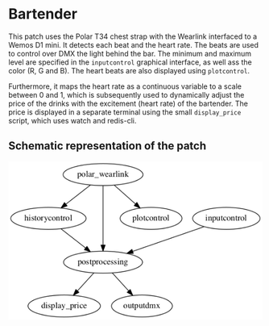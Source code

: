 # Bartender

This patch uses the Polar T34 chest strap with the Wearlink interfaced to a Wemos D1 mini. It detects each beat and the heart rate. The beats are used to control over DMX the light behind the bar. The minimum and maximum level are specified in the `inputcontrol` graphical interface, as well ass the color (R, G and B). The heart beats are also displayed using `plotcontrol`.

Furthermore, it maps the heart rate as a continuous variable to a scale between 0 and 1, which is subsequently used to dynamically adjust the price of the drinks with the excitement (heart rate) of the bartender. The price is displayed in a separate terminal using the small `display_price` script, which uses watch and redis-cli.

## Schematic representation of the patch

![flowchart](patch.png)
